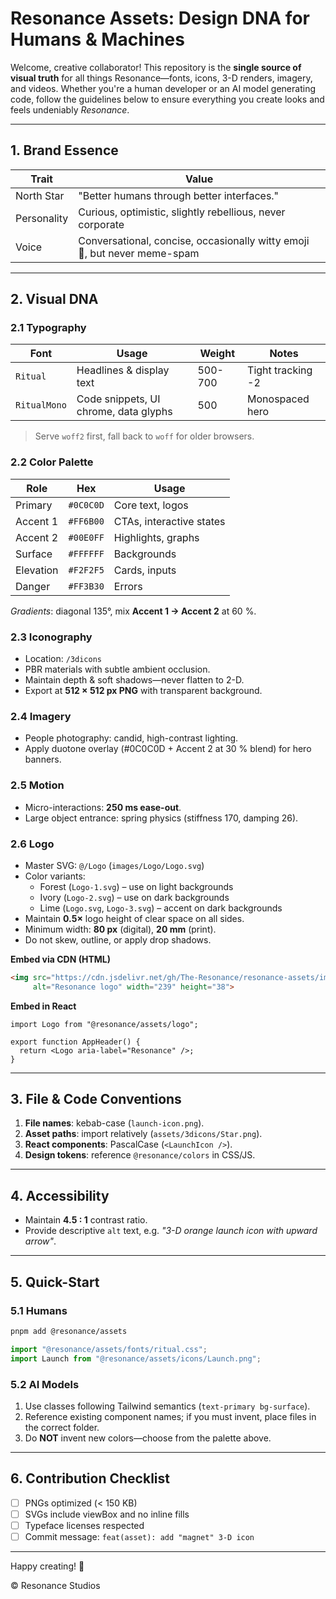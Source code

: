 # Resonance Assets: Design DNA for Humans & Machines

Welcome, creative collaborator! This repository is the **single source of visual truth** for all things Resonance—fonts, icons, 3-D renders, imagery, and videos. Whether you're a human developer or an AI model generating code, follow the guidelines below to ensure everything you create looks and feels undeniably *Resonance*.

---

## 1. Brand Essence

| Trait | Value |
|-------|-------|
| North Star | "Better humans through better interfaces." |
| Personality | Curious, optimistic, slightly rebellious, never corporate |
| Voice | Conversational, concise, occasionally witty emoji 🎈, but never meme-spam |

---

## 2. Visual DNA

### 2.1 Typography

| Font | Usage | Weight | Notes |
|------|-------|--------|-------|
| `Ritual` | Headlines & display text | 500-700 | Tight tracking -2 |
| `RitualMono` | Code snippets, UI chrome, data glyphs | 500 | Monospaced hero |

> Serve `woff2` first, fall back to `woff` for older browsers.

### 2.2 Color Palette

| Role | Hex | Usage |
|------|-----|-------|
| Primary | `#0C0C0D` | Core text, logos |
| Accent 1 | `#FF6B00` | CTAs, interactive states |
| Accent 2 | `#00E0FF` | Highlights, graphs |
| Surface | `#FFFFFF` | Backgrounds |
| Elevation | `#F2F2F5` | Cards, inputs |
| Danger | `#FF3B30` | Errors |

*Gradients*: diagonal 135°, mix **Accent 1 → Accent 2** at 60 %.

### 2.3 Iconography

* Location: `/3dicons`
* PBR materials with subtle ambient occlusion.
* Maintain depth & soft shadows—never flatten to 2-D.
* Export at **512 × 512 px PNG** with transparent background.

### 2.4 Imagery

* People photography: candid, high-contrast lighting.
* Apply duotone overlay (#0C0C0D + Accent 2 at 30 % blend) for hero banners.

### 2.5 Motion

* Micro-interactions: **250 ms ease-out**.
* Large object entrance: spring physics (stiffness 170, damping 26).

### 2.6 Logo

* Master SVG: `@/Logo` (`images/Logo/Logo.svg`)
* Color variants:
  * Forest (`Logo-1.svg`) – use on light backgrounds
  * Ivory (`Logo-2.svg`) – use on dark backgrounds
  * Lime (`Logo.svg`, `Logo-3.svg`) – accent on dark backgrounds
* Maintain **0.5×** logo height of clear space on all sides.
* Minimum width: **80 px** (digital), **20 mm** (print).
* Do not skew, outline, or apply drop shadows.

**Embed via CDN (HTML)**

```html
<img src="https://cdn.jsdelivr.net/gh/The-Resonance/resonance-assets/images/Logo/Logo.svg" 
     alt="Resonance logo" width="239" height="38">
```

**Embed in React**

```tsx
import Logo from "@resonance/assets/logo";

export function AppHeader() {
  return <Logo aria-label="Resonance" />;
}
```

---

## 3. File & Code Conventions

1. **File names**: kebab-case (`launch-icon.png`).
2. **Asset paths**: import relatively (`assets/3dicons/Star.png`).
3. **React components**: PascalCase (`<LaunchIcon />`).
4. **Design tokens**: reference `@resonance/colors` in CSS/JS.

---

## 4. Accessibility

* Maintain **4.5 : 1** contrast ratio.
* Provide descriptive `alt` text, e.g. *"3-D orange launch icon with upward arrow"*.

---

## 5. Quick-Start

### 5.1 Humans

```bash
pnpm add @resonance/assets
```

```ts
import "@resonance/assets/fonts/ritual.css";
import Launch from "@resonance/assets/icons/Launch.png";
```

### 5.2 AI Models

1. Use classes following Tailwind semantics (`text-primary bg-surface`).
2. Reference existing component names; if you must invent, place files in the correct folder.
3. Do **NOT** invent new colors—choose from the palette above.

---

## 6. Contribution Checklist

- [ ] PNGs optimized (< 150 KB)
- [ ] SVGs include viewBox and no inline fills
- [ ] Typeface licenses respected
- [ ] Commit message: `feat(asset): add "magnet" 3-D icon`

---

Happy creating! 🚀

© Resonance Studios
